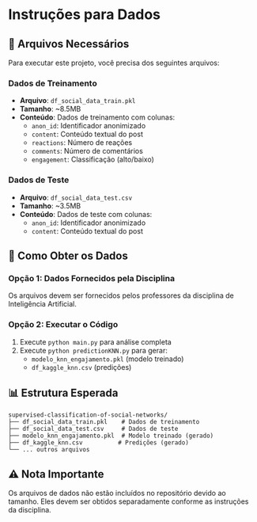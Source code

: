 # Instruções para Dados

## 📁 Arquivos Necessários

Para executar este projeto, você precisa dos seguintes arquivos:

### **Dados de Treinamento**
- **Arquivo**: `df_social_data_train.pkl`
- **Tamanho**: ~8.5MB
- **Conteúdo**: Dados de treinamento com colunas:
  - `anon_id`: Identificador anonimizado
  - `content`: Conteúdo textual do post
  - `reactions`: Número de reações
  - `comments`: Número de comentários
  - `engagement`: Classificação (alto/baixo)

### **Dados de Teste**
- **Arquivo**: `df_social_data_test.csv`
- **Tamanho**: ~3.5MB
- **Conteúdo**: Dados de teste com colunas:
  - `anon_id`: Identificador anonimizado
  - `content`: Conteúdo textual do post

## 🚀 Como Obter os Dados

### **Opção 1: Dados Fornecidos pela Disciplina**
Os arquivos devem ser fornecidos pelos professores da disciplina de Inteligência Artificial.

### **Opção 2: Executar o Código**
1. Execute `python main.py` para análise completa
2. Execute `python predictionKNN.py` para gerar:
   - `modelo_knn_engajamento.pkl` (modelo treinado)
   - `df_kaggle_knn.csv` (predições)

## 📊 Estrutura Esperada

```
supervised-classification-of-social-networks/
├── df_social_data_train.pkl    # Dados de treinamento
├── df_social_data_test.csv     # Dados de teste
├── modelo_knn_engajamento.pkl  # Modelo treinado (gerado)
├── df_kaggle_knn.csv          # Predições (gerado)
└── ... outros arquivos
```

## ⚠️ Nota Importante

Os arquivos de dados não estão incluídos no repositório devido ao tamanho. Eles devem ser obtidos separadamente conforme as instruções da disciplina. 